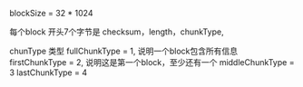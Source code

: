 blockSize  = 32 * 1024

每个block 开头7个字节是 checksum，length，chunkType,

chunType 类型
    fullChunkType   = 1, 说明一个block包含所有信息
    firstChunkType  = 2, 说明这是第一个block，至少还有一个
    middleChunkType = 3
    lastChunkType   = 4

